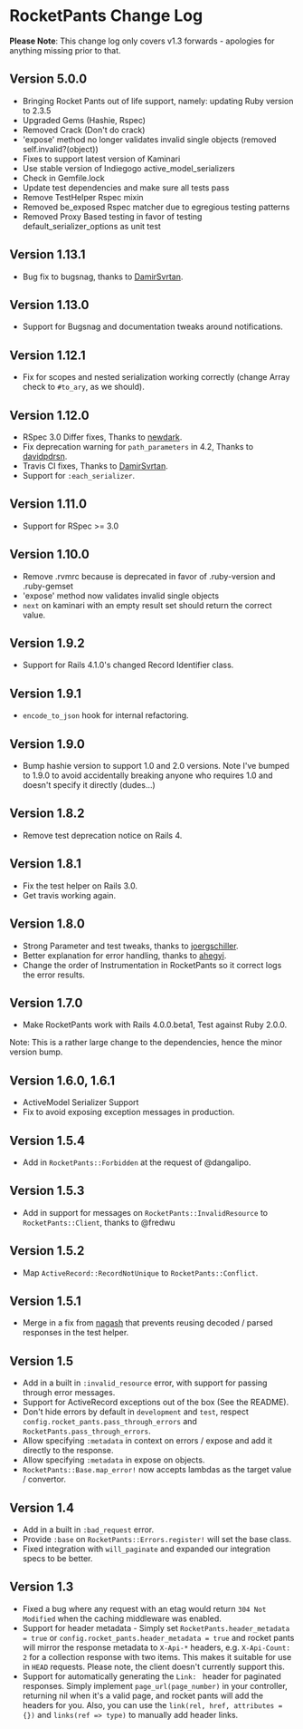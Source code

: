 # RocketPants Change Log

**Please Note**: This change log only covers v1.3 forwards - apologies for anything missing prior to that.

## Version 5.0.0

* Bringing Rocket Pants out of life support, namely: updating Ruby version to 2.3.5
* Upgraded Gems (Hashie, Rspec)
* Removed Crack (Don't do crack)
* 'expose' method no longer validates invalid single objects (removed self.invalid?(object))
* Fixes to support latest version of Kaminari
* Use stable version of Indiegogo active_model_serializers
* Check in Gemfile.lock 
* Update test dependencies and make sure all tests pass
* Remove TestHelper Rspec mixin
* Removed be_exposed Rspec matcher due to egregious testing patterns
* Removed Proxy Based testing in favor of testing default_serializer_options as unit test

## Version 1.13.1

* Bug fix to bugsnag, thanks to [DamirSvrtan](https://github.com/DamirSvrtan).

## Version 1.13.0

* Support for Bugsnag and documentation tweaks around notifications.

## Version 1.12.1

* Fix for scopes and nested serialization working correctly (change Array check to `#to_ary`, as we should).

## Version 1.12.0

* RSpec 3.0 Differ fixes, Thanks to [newdark](https://github.com/newdark).
* Fix deprecation warning for `path_parameters` in 4.2, Thanks to [davidpdrsn](https://github.com/davidpdrsn).
* Travis CI fixes, Thanks to [DamirSvrtan](https://github.com/DamirSvrtan).
* Support for `:each_serializer`.

## Version 1.11.0

* Support for RSpec >= 3.0

## Version 1.10.0

* Remove .rvmrc because is deprecated in favor of .ruby-version and .ruby-gemset
* 'expose' method now validates invalid single objects
* `next` on kaminari with an empty result set should return the correct value.

## Version 1.9.2

* Support for Rails 4.1.0's changed Record Identifier class.

## Version 1.9.1

* `encode_to_json` hook for internal refactoring.

## Version 1.9.0

* Bump hashie version to support 1.0 and 2.0 versions. Note I've bumped to 1.9.0 to avoid
  accidentally breaking anyone who requires 1.0 and doesn't specify it directly (dudes...)

## Version 1.8.2

* Remove test deprecation notice on Rails 4.

## Version 1.8.1

* Fix the test helper on Rails 3.0.
* Get travis working again.

## Version 1.8.0

* Strong Parameter and test tweaks, thanks to [joergschiller](https://github.com/joergschiller).
* Better explanation for error handling, thanks to [ahegyi](https://github.com/ahegyi).
* Change the order of Instrumentation in RocketPants so it correct logs the error results.

## Version 1.7.0

* Make RocketPants work with Rails 4.0.0.beta1, Test against Ruby 2.0.0.

Note: This is a rather large change to the dependencies, hence the minor version bump.

## Version 1.6.0, 1.6.1

* ActiveModel Serializer Support
* Fix to avoid exposing exception messages in production.

## Version 1.5.4

* Add in `RocketPants::Forbidden` at the request of @dangalipo.

## Version 1.5.3

* Add in support for messages on `RocketPants::InvalidResource` to `RocketPants::Client`, thanks to @fredwu

## Version 1.5.2

* Map `ActiveRecord::RecordNotUnique` to `RocketPants::Conflict`.

## Version 1.5.1

* Merge in a fix from [nagash](https://github.com/nagash) that prevents reusing decoded / parsed responses in the test helper.

## Version 1.5

* Add in a built in `:invalid_resource` error, with support for passing through error messages.
* Support for ActiveRecord exceptions out of the box (See the README).
* Don't hide errors by default in `development` and `test`, respect `config.rocket_pants.pass_through_errors` and `RocketPants.pass_through_errors`.
* Allow specifying `:metadata` in context on errors / expose and add it directly to the response.
* Allow specifying `:metadata` in expose on objects.
* `RocketPants::Base.map_error!` now accepts lambdas as the target value / convertor.

## Version 1.4

* Add in a built in `:bad_request` error.
* Provide `:base` on `RocketPants::Errors.register!` will set the base class.
* Fixed integration with `will_paginate` and expanded our integration specs to be better.

## Version 1.3

* Fixed a bug where any request with an etag would return `304 Not Modified` when the caching middleware was enabled.
* Support for header metadata - Simply set `RocketPants.header_metadata = true` or `config.rocket_pants.header_metadata = true`
  and rocket pants will mirror the response metadata to `X-Api-*` headers, e.g. `X-Api-Count: 2` for a collection response with
  two items. This makes it suitable for use in `HEAD` requests. Please note, the client doesn't currently support this.
* Support for automatically generating the `Link: ` header for paginated responses. Simply implement `page_url(page_number)` in your
  controller, returning nil when it's a valid page, and rocket pants will add the headers for you. Also, you can use the `link(rel, href, attributes = {})`
  and `links(ref => type)` to manually add header links.